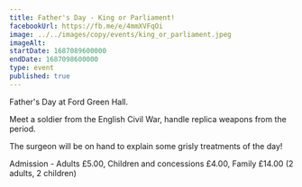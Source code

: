 ```yaml
---
title: Father's Day - King or Parliament!
facebookUrl: https://fb.me/e/4mmXVFqOi
image: ../../images/copy/events/king_or_parliament.jpeg
imageAlt: 
startDate: 1687089600000
endDate: 1687098600000
type: event
published: true
---
```

Father's Day at Ford Green Hall.

Meet a soldier from the English Civil War, handle replica weapons from the period.

The surgeon will be on hand to explain some grisly treatments of the day!

Admission - Adults £5.00, Children and concessions £4.00, Family £14.00 (2 adults, 2 children)

